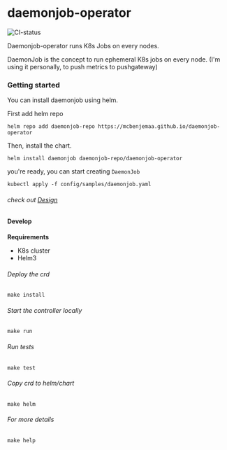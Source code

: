 # daemonjob-operator

![CI-status](https://github.com/mcbenjemaa/daemonjob-operator/actions/workflows/tests.yml/badge.svg)

Daemonjob-operator runs K8s Jobs on every nodes.

DaemonJob is the concept to run ephemeral K8s jobs on every node. (I'm using it personally, to push metrics to pushgateway)

### Getting started

You can install daemonjob using helm.

First add helm repo

```
helm repo add daemonjob-repo https://mcbenjemaa.github.io/daemonjob-operator
```

Then, install the chart.

```
helm install daemonjob daemonjob-repo/daemonjob-operator
```


you're ready, you can start creating `DaemonJob`


```
kubectl apply -f config/samples/daemonjob.yaml
```


######  check out [Design](DESIGN.mq)



#### Develop

**Requirements**


* K8s cluster
* Helm3



###### Deploy the crd

```
make install
```

###### Start the controller locally

```
make run
```

###### Run tests

```
make test
```


###### Copy crd to helm/chart

```
make helm
```

###### For more details

```
make help
```
